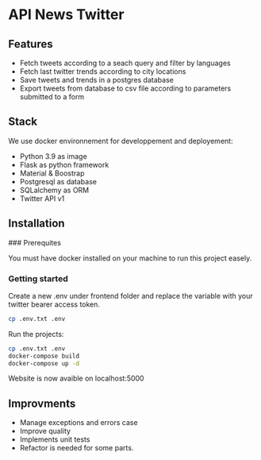 # API News Twitter

## Features

- Fetch tweets according to a seach query and filter by languages
- Fetch last twitter trends according to city locations
- Save tweets and trends in a postgres database
- Export tweets from database to csv file according to parameters submitted to a form

## Stack

We use docker environnement for developpement and deployement:

- Python 3.9 as image
- Flask as python framework
- Material & Boostrap
- Postgresql as database
- SQLalchemy as ORM
- Twitter API v1 

## Installation

### Prerequites

You must have docker installed on your machine to run this project easely.

### Getting started

Create a new .env under frontend folder and replace the variable with your twitter bearer access token.
```sh
cp .env.txt .env
```

Run the projects:
```sh
cp .env.txt .env
docker-compose build
docker-compose up -d
```

Website is now avaible on localhost:5000

## Improvments

- Manage exceptions and errors case
- Improve quality
- Implements unit tests
- Refactor is needed for some parts.
